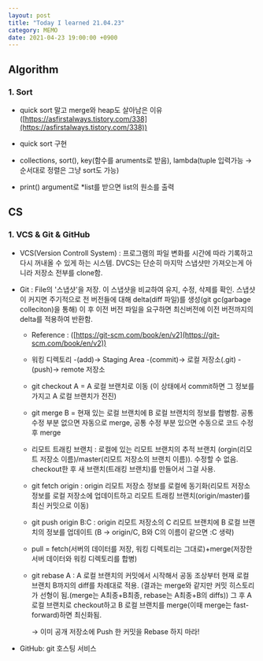 ```yaml
---
layout: post
title: "Today I learned 21.04.23"
category: MEMO
date: 2021-04-23 19:00:00 +0900
---
```

## Algorithm

### 1. Sort
- quick sort 말고 merge와 heap도 살아남은 이유 ([https://asfirstalways.tistory.com/338](https://asfirstalways.tistory.com/338))

- quick sort 구현

- collections, sort(), key(함수를 aruments로 받음), lambda(tuple 입력가능 → 순서대로 정렬은 그냥 sort도 가능)

- print() argument로 *list를 받으면 list의 원소를 출력

## CS

### 1. VCS & Git & GitHub
- VCS(Version Controll System) : 프로그램의 파일 변화를 시간에 따라 기록하고 다시 꺼내올 수 있게 하는 시스템. DVCS는 단순히 마지막 스냅샷만 가져오는게 아니라 저장소 전부를 clone함.

- Git : File의 '스냅샷'을 저장. 이 스냅샷을 비교하여 유지, 수정, 삭제를 확인. 스냅샷이 커지면 주기적으로 전 버전들에 대해 delta(diff 파일)를 생성(git gc(garbage colleciton)을 통해) 이 후 이전 버전 파일을 요구하면 최신버전에 이전 버전까지의 delta를 적용하여 반환함.
    - Reference : ([https://git-scm.com/book/en/v2](https://git-scm.com/book/en/v2))
    - 워킹 디렉토리 -(add)→ Staging Area -(commit)→ 로컬 저장소(.git) -(push)→ remote 저장소
    - git checkout A = A 로컬 브랜치로 이동 (이 상태에서 commit하면 그 정보를 가지고 A 로컬 브랜치가 전진)
    - git merge B = 현재 있는 로컬 브랜치에 B 로컬 브랜치의 정보를 합병함. 공통 수정 부분 없으면 자동으로 merge, 공통 수정 부분 있으면 수동으로 코드 수정 후 merge
    - 리모트 트래킹 브랜치 : 로컬에 있는 리모트 브랜치의 추적 브랜치 (orgin(리모트 저장소 이름)/master(리모트 저장소의 브랜치 이름)). 수정할 수 없음. checkout한 후 새 브랜치(트래킹 브랜치)를 만들어서 그걸 사용.
    - git fetch origin : origin 리모트 저장소 정보를 로컬에 동기화(리모트 저장소 정보를 로컬 저장소에 업데이트하고 리모트 트래킹 브랜치(origin/master)를 최신 커밋으로 이동)
    - git push origin B:C : origin 리모트 저장소의 C 리모트 브랜치에 B 로컬 브랜치의 정보를 업데이트 (B → origin/C, B와 C의 이름이 같으면 :C 생략)
    - pull = fetch(서버의 데이터를 저장, 워킹 디렉토리는 그대로)+merge(저장한 서버 데이터와 워킹 디렉토리를 합병)
    - git rebase A : A 로컬 브랜치의 커밋에서 시작해서 공동 조상부터 현재 로컬 브랜치 B까지의 diff를 차례대로 적용. (결과는 merge와 같지만 커밋 히스토리가 선형이 됨.(merge는 A최종+B최종, rebase는 A최종+B의 diffs)) 그 후 A 로컬 브랜치로 checkout하고 B 로컬 브랜치를 merge(이때 merge는 fast-forward)하면 최신화됨.

        → 이미 공개 저장소에 Push 한 커밋을 Rebase 하지 마라!

- GitHub: git 호스팅 서비스
